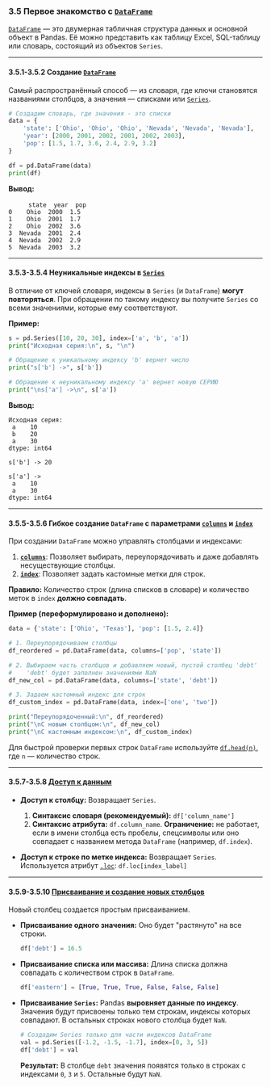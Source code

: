 ### 3.5 Первое знакомство с [`DataFrame`](https://pandas.pydata.org/pandas-docs/stable/reference/api/pandas.DataFrame.html)

[`DataFrame`](https://pandas.pydata.org/pandas-docs/stable/reference/api/pandas.DataFrame.html) — это двумерная табличная структура данных и основной объект в Pandas. Её можно представить как таблицу Excel, SQL-таблицу или словарь, состоящий из объектов `Series`.

---

#### 3.5.1-3.5.2 Создание [`DataFrame`](https://pandas.pydata.org/pandas-docs/stable/reference/api/pandas.DataFrame.html)

Самый распространённый способ — из словаря, где ключи становятся названиями столбцов, а значения — списками или [`Series`](https://pandas.pydata.org/pandas-docs/stable/user_guide/dsintro.html#series).

```python
# Создадим словарь, где значения - это списки
data = {
    'state': ['Ohio', 'Ohio', 'Ohio', 'Nevada', 'Nevada', 'Nevada'],
    'year': [2000, 2001, 2002, 2001, 2002, 2003],
    'pop': [1.5, 1.7, 3.6, 2.4, 2.9, 3.2]
}

df = pd.DataFrame(data)
print(df)
```
**Вывод:**
```
ㅤ    state  year  pop
0    Ohio  2000  1.5
1    Ohio  2001  1.7
2    Ohio  2002  3.6
3  Nevada  2001  2.4
4  Nevada  2002  2.9
5  Nevada  2003  3.2
```
---

#### 3.5.3-3.5.4 Неуникальные индексы в [`Series`](https://pandas.pydata.org/pandas-docs/stable/user_guide/dsintro.html#series)

В отличие от ключей словаря, индексы в `Series` (и `DataFrame`) **могут повторяться**. При обращении по такому индексу вы получите `Series` со всеми значениями, которые ему соответствуют.

**Пример:**
```python
s = pd.Series([10, 20, 30], index=['a', 'b', 'a'])
print("Исходная серия:\n", s, "\n")

# Обращение к уникальному индексу 'b' вернет число
print("s['b'] ->", s['b'])

# Обращение к неуникальному индексу 'a' вернет новую СЕРИЮ
print("\ns['a'] ->\n", s['a'])
```
**Вывод:**
```
Исходная серия:
 a    10
 b    20
 a    30
dtype: int64 

s['b'] -> 20

s['a'] ->
 a    10
 a    30
dtype: int64
```

---

#### 3.5.5-3.5.6 Гибкое создание `DataFrame` с параметрами [`columns`](https://pandas.pydata.org/pandas-docs/stable/reference/api/pandas.DataFrame.columns.html) и [`index`](https://pandas.pydata.org/pandas-docs/stable/reference/api/pandas.DataFrame.index.html)

При создании `DataFrame` можно управлять столбцами и индексами:

1.  **[`columns`](https://pandas.pydata.org/pandas-docs/stable/reference/api/pandas.DataFrame.columns.html)**: Позволяет выбирать, переупорядочивать и даже добавлять несуществующие столбцы.
2.  **[`index`](https://pandas.pydata.org/pandas-docs/stable/reference/api/pandas.DataFrame.index.html)**: Позволяет задать кастомные метки для строк.

**Правило:** Количество строк (длина списков в словаре) и количество меток в `index` **должно совпадать**.

**Пример (переформулировано и дополнено):**
```python
data = {'state': ['Ohio', 'Texas'], 'pop': [1.5, 2.4]}

# 1. Переупорядочиваем столбцы
df_reordered = pd.DataFrame(data, columns=['pop', 'state'])

# 2. Выбираем часть столбцов и добавляем новый, пустой столбец 'debt'
#    'debt' будет заполнен значениями NaN
df_new_col = pd.DataFrame(data, columns=['state', 'debt'])

# 3. Задаем кастомный индекс для строк
df_custom_index = pd.DataFrame(data, index=['one', 'two'])

print("Переупорядоченный:\n", df_reordered)
print("\nС новым столбцом:\n", df_new_col)
print("\nС кастомным индексом:\n", df_custom_index)
```
Для быстрой проверки первых строк `DataFrame` используйте [`df.head(n)`](https://pandas.pydata.org/pandas-docs/stable/reference/api/pandas.DataFrame.head.html), где `n` — количество строк.

---

#### 3.5.7-3.5.8 [Доступ к данным](https://pandas.pydata.org/pandas-docs/stable/user_guide/indexing.html#basics)

*   **Доступ к столбцу:** Возвращает `Series`.
    1.  **Синтаксис словаря (рекомендуемый):** `df['column_name']`
    2.  **Синтаксис атрибута:** `df.column_name`. **Ограничение:** не работает, если в имени столбца есть пробелы, спецсимволы или оно совпадает с названием метода `DataFrame` (например, `df.index`).

*   **Доступ к строке по метке индекса:** Возвращает `Series`.
    Используется атрибут [`.loc`](https://pandas.pydata.org/pandas-docs/stable/reference/api/pandas.DataFrame.loc.html): `df.loc[index_label]`

---

#### 3.5.9-3.5.10 [Присваивание и создание новых столбцов](https://pandas.pydata.org/pandas-docs/stable/user_guide/indexing.html#setting-with-enlargement)

Новый столбец создается простым присваиванием.

*   **Присваивание одного значения:** Оно будет "растянуто" на все строки.
    ```python
    df['debt'] = 16.5 
    ```
*   **Присваивание списка или массива:** Длина списка должна совпадать с количеством строк в `DataFrame`.
    ```python
    df['eastern'] = [True, True, True, False, False, False]
    ```
*   **Присваивание `Series`:** Pandas **выровняет данные по индексу**. Значения будут присвоены только тем строкам, индексы которых совпадают. В остальных строках нового столбца будет `NaN`.
    ```python
    # Создадим Series только для части индексов DataFrame
    val = pd.Series([-1.2, -1.5, -1.7], index=[0, 3, 5])
    df['debt'] = val
    ```
    **Результат:** В столбце `debt` значения появятся только в строках с индексами `0`, `3` и `5`. Остальные будут `NaN`.
